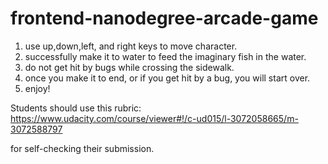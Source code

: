frontend-nanodegree-arcade-game
===============================
1. use up,down,left, and right keys to move character.
2. successfully make it to water to feed the imaginary fish in the water.
3. do not get hit by bugs while crossing the sidewalk.
4. once you make it to end, or if you get hit by a bug, you will start over.
5. enjoy!

Students should use this rubric: https://www.udacity.com/course/viewer#!/c-ud015/l-3072058665/m-3072588797

for self-checking their submission.

